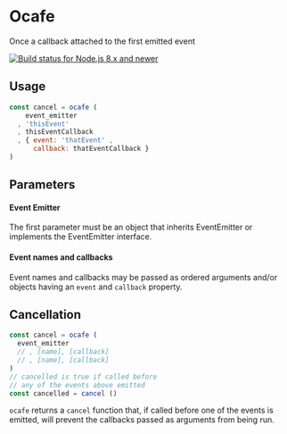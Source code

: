 # Ocafe

Once a callback attached to the first emitted event

[![Build status for Node.js 8.x and newer](https://github.com/sovpro/ocafe/workflows/Node.js%208.x%20and%20newer%20/badge.svg?branch=master)](https://github.com/sovpro/ocafe/commits/master)

## Usage

```js
const cancel = ocafe (
    event_emitter
  , 'thisEvent'
  , thisEventCallback
  , { event: 'thatEvent' ,
      callback: thatEventCallback }
)
```

## Parameters

#### Event Emitter

The first parameter must be an object that inherits EventEmitter or implements the EventEmitter interface.

#### Event names and callbacks

Event names and callbacks may be passed as ordered arguments and/or objects having an `event` and `callback` property.

## Cancellation

```js
const cancel = ocafe (
  event_emitter
  // , [name], [callback]
  // , [name], [callback]
)
// cancelled is true if called before
// any of the events above emitted
const cancelled = cancel ()
```

`ocafe` returns a `cancel` function that, if called before one of the events is emitted, will prevent the callbacks passed as arguments from being run. 
